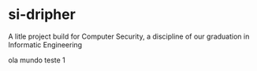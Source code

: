 # si-dripher
A litle project build for Computer Security, a discipline of our graduation in Informatic Engineering

ola mundo teste 1

